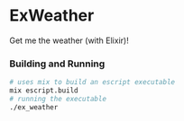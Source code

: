 # ExWeather

Get me the weather (with Elixir)!

### Building and Running

```bash
# uses mix to build an escript executable
mix escript.build
# running the executable
./ex_weather
```

